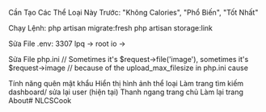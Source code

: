 Cần Tạo Các Thể Loại Này Trước:
    "Không Calories",
    "Phổ Biến",
    "Tốt Nhất"

Chạy Lệnh:
    php artisan migrate:fresh
    php artisan storage:link

Sửa File .env:
    3307
    lpq -> root
    io -> 

Sửa File php.ini
    // Sometimes it's $request->file('image'), sometimes it's $request->image
    // because of the upload_max_filesize in php.ini cause

Tính năng quên mật khẩu
Hiển thị hình ảnh thể loại
Làm trang tìm kiếm dashboard/ sửa lại user (hiện tại)
Thanh ngang trang chủ
Làm lại trang About#   N L C S C o o k  
 
